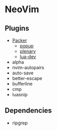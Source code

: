 # NeoVim

## Plugins
- [Packer](https://github.com/wbthomason/packer.nvim) 
  - [popup](https://github.com/nvim-lua/popup.nvim)
  - [plenary](https://github.com/nvim-lua/plenary.nvim)
  - [lua-dev](https://github.com/folke/lua-dev.nvim)
- alpha
- nvim-autopairs
- auto-save
- better-escape
- bufferline 
- cmp 
- luasnip




## Dependencies
- ripgrep
